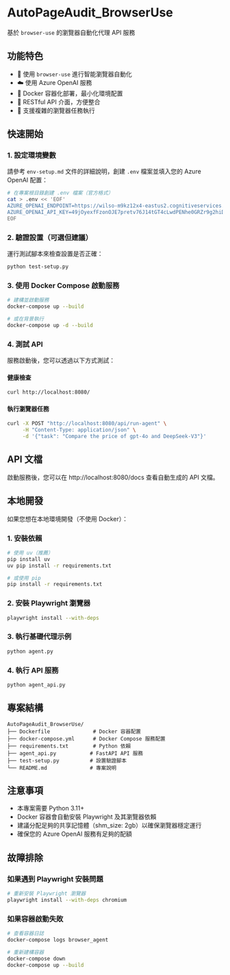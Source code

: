 # AutoPageAudit_BrowserUse

基於 `browser-use` 的瀏覽器自動化代理 API 服務

## 功能特色

- 🚀 使用 `browser-use` 進行智能瀏覽器自動化
- ☁️ 使用 Azure OpenAI 服務
- 🐳 Docker 容器化部署，最小化環境配置
- 🔌 RESTful API 介面，方便整合
- 🎯 支援複雜的瀏覽器任務執行

## 快速開始

### 1. 設定環境變數

請參考 `env-setup.md` 文件的詳細說明，創建 `.env` 檔案並填入您的 Azure OpenAI 配置：

```bash
# 在專案根目錄創建 .env 檔案（官方格式）
cat > .env << 'EOF'
AZURE_OPENAI_ENDPOINT=https://wilso-m9kz12x4-eastus2.cognitiveservices.azure.com/
AZURE_OPENAI_API_KEY=49jOyexfFzonOJE7pretv76J14tGT4cLwdPENhe0GRZr9g2hiDGjJQQJ99BDACHYHv6XJ3w3AAAAACOGjTH2
EOF
```

### 2. 驗證設置（可選但建議）

運行測試腳本來檢查設置是否正確：

```bash
python test-setup.py
```

### 3. 使用 Docker Compose 啟動服務

```bash
# 建構並啟動服務
docker-compose up --build

# 或在背景執行
docker-compose up -d --build
```

### 4. 測試 API

服務啟動後，您可以透過以下方式測試：

#### 健康檢查
```bash
curl http://localhost:8080/
```

#### 執行瀏覽器任務
```bash
curl -X POST "http://localhost:8080/api/run-agent" \
     -H "Content-Type: application/json" \
     -d '{"task": "Compare the price of gpt-4o and DeepSeek-V3"}'
```

## API 文檔

啟動服務後，您可以在 http://localhost:8080/docs 查看自動生成的 API 文檔。

## 本地開發

如果您想在本地環境開發（不使用 Docker）：

### 1. 安裝依賴
```bash
# 使用 uv（推薦）
pip install uv
uv pip install -r requirements.txt

# 或使用 pip
pip install -r requirements.txt
```

### 2. 安裝 Playwright 瀏覽器
```bash
playwright install --with-deps
```

### 3. 執行基礎代理示例
```bash
python agent.py
```

### 4. 執行 API 服務
```bash
python agent_api.py
```

## 專案結構

```
AutoPageAudit_BrowserUse/
├── Dockerfile              # Docker 容器配置
├── docker-compose.yml      # Docker Compose 服務配置
├── requirements.txt        # Python 依賴
├── agent_api.py           # FastAPI API 服務
├── test-setup.py          # 設置驗證腳本
└── README.md              # 專案說明
```

## 注意事項

- 本專案需要 Python 3.11+
- Docker 容器會自動安裝 Playwright 及其瀏覽器依賴
- 建議分配足夠的共享記憶體（shm_size: 2gb）以確保瀏覽器穩定運行
- 確保您的 Azure OpenAI 服務有足夠的配額

## 故障排除

### 如果遇到 Playwright 安裝問題
```bash
# 重新安裝 Playwright 瀏覽器
playwright install --with-deps chromium
```

### 如果容器啟動失敗
```bash
# 查看容器日誌
docker-compose logs browser_agent

# 重新建構容器
docker-compose down
docker-compose up --build
``` 